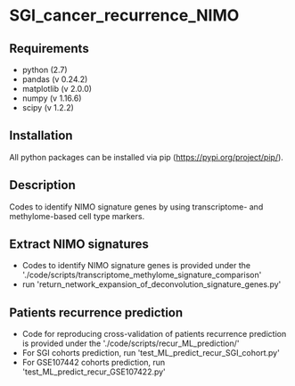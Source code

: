 # SGI_cancer_recurrence_NIMO
## Requirements
- python (2.7)
- pandas (v 0.24.2)
- matplotlib (v 2.0.0)
- numpy (v 1.16.6)
- scipy (v 1.2.2)

## Installation
All python packages can be installed via pip (https://pypi.org/project/pip/).

## Description
Codes to identify NIMO signature genes by using transcriptome- and methylome-based cell type markers.

## Extract NIMO signatures
- Codes to identify NIMO signature genes is provided under the './code/scripts/transcriptome_methylome_signature_comparison'
- run 'return_network_expansion_of_deconvolution_signature_genes.py'

## Patients recurrence prediction
- Code for reproducing cross-validation of patients recurrence prediction is provided under the './code/scripts/recur_ML_prediction/'
- For SGI cohorts prediction, run 'test_ML_predict_recur_SGI_cohort.py'
- For GSE107442 cohorts prediction, run 'test_ML_predict_recur_GSE107422.py'
